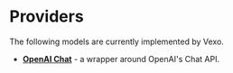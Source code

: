 # Providers

The following models are currently implemented by Vexo.

* [**OpenAI Chat**](openai-chat.md) - a wrapper around OpenAI's Chat API.
